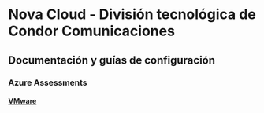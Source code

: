 # Nova Cloud - División tecnológica de Condor Comunicaciones
## Documentación y guías de configuración 

### Azure Assessments
#### [VMware](azure-assessments/vmware.md)

